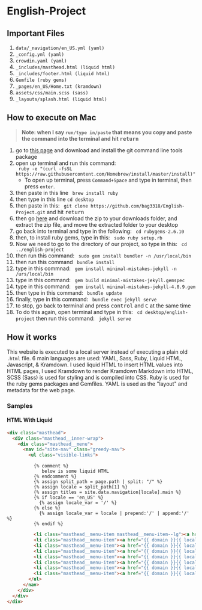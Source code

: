 # English-Project

## Important Files

1. `data/_navigation/en_US.yml (yaml)`
2. `_config.yml (yaml)`
3. `crowdin.yaml (yaml)`
4. `_includes/masthead.html (liquid html)`
5. `_includes/footer.html (liquid html)`
6. `Gemfile (ruby gems)`
7. `_pages/en_US/Home.txt (kramdown)`
8. `assets/css/main.scss (sass)`
9. `_layouts/splash.html (liquid html)`



## How to execute on Mac

> __Note: when I say `run/type in/paste` that means you copy and paste the command into the terminal and hit <kbd>return</kbd>__ 

1. go to [this page](https://git-scm.com/downloads) and download and install the git command line tools package
2. open up terminal and run this command: <br/>
` ruby -e "(curl -fsSL https://raw.githubusercontent.com/Homebrew/install/master/install)"`
     * To open up terminal, press `Command+Space` and type in terminal, then press `enter`.
3. then paste in this line 
` brew install ruby`
4. then type in this line `cd desktop`
5. then paste in this: ` git clone https://github.com/bag3318/English-Project.git` and hit <kbd>return</kbd>
6. then go [here](https://rubygems.org/pages/download) and download the zip to your downloads folder, and extract the zip file, and move the extracted folder to your desktop
7. go back into terminal and type in the following: ` cd rubygems-2.6.10`
8. then, to install ruby gems, type in this: ` sudo ruby setup.rb`
9. Now we need to go to the directory of our project, so type in this: ` cd ../english-project`
10. then run this command: ` sudo gem install bundler -n /usr/local/bin`
11. then run this command ` bundle install`
12. type in this commnad: ` gem install minimal-mistakes-jekyll -n /urs/local/bin`
13. type in this command: ` gem build minimal-mistakes-jekyll.gemspec`
14. type in this command: ` gem install minimal-mistakes-jekyll-4.0.9.gem`
15. then type in this command: ` bundle update`
16. finally, type in this command: ` bundle exec jekyll serve`
17. to stop, go back to terminal and press <kbd>control</kbd> and <kbd>C</kbd> at the same time
18. To do this again, open terminal and type in this: ` cd desktop/english-project` then run this command: ` jekyll serve`


## How it works
This website is executed to a local server instead of executing a plain old `.html` file.
6 main languages are used: YAML, Sass, Ruby, Liquid HTML, Javascript, &amp; Kramdown. 
I used liquid HTML to insert HTML values into HTML pages, I used Kramdown to render Kramdown Markdown into HTML, SCSS (Sass) is used for styling and is compiled into CSS. Ruby is used for the ruby gems packages and Gemfiles. YAML is used as the "layout" and metadata for the web page.

### Samples

#### HTML With Liquid
````HTML
<div class="masthead">
  <div class="masthead__inner-wrap">
    <div class="masthead__menu">
      <nav id="site-nav" class="greedy-nav">
        <ul class="visible-links">
````
````Liquid    
    	  {% comment %}
    	     below is some liquid HTML
    	  {% endcomment %}
          {% assign split_path = page.path | split: "/" %}
          {% assign locale = split_path[1] %}
          {% assign titles = site.data.navigation[locale].main %}
          {% if locale == 'en_US' %}
            {% assign locale_var = '/' %}
          {% else %}
            {% assign locale_var = locale | prepend:'/' | append:'/' %}
          {% endif %}
````  
````HTML
          <li class="masthead__menu-item masthead__menu-item--lg"><a href="{{ domain }}{{ locale_var }}">{{ titles[0].title }}</a></li>
          <li class="masthead__menu-item"><a href="{{ domain }}{{ locale_var }}">{{ titles[1].title }}</a></li>
          <li class="masthead__menu-item"><a href="{{ domain }}{{ locale_var }}">{{ titles[2].title }}</a></li>
          <li class="masthead__menu-item"><a href="{{ domain }}{{ locale_var }}">{{ titles[3].title }}</a></li>
          <li class="masthead__menu-item"><a href="{{ domain }}{{ locale_var }}">{{ titles[4].title }}</a></li>
          <li class="masthead__menu-item"><a href="{{ domain }}{{ locale_var }}">{{ titles[5].title }}</a></li>
          <li class="masthead__menu-item"><a href="{{ domain }}{{ locale_var }}">{{ titles[6].title }}</a></li>
          <li class="masthead__menu-item"><a href="{{ domain }}{{ locale_var }}">{{ titles[7].title }}</a></li>
        </ul>
      </nav>
    </div>
  </div>
</div>
````
